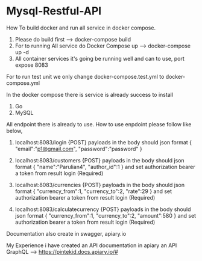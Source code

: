 # Mysql-Restful-API

How To build docker and run all service in docker compose.
1. Please do build first
    --> docker-compose build 
2. For to running All service do Docker Compose up
    --> docker-compose up -d
3. All container services it's going be running well and can to use, port expose 8083

For to run test unit we only change docker-compose.test.yml to docker-compose.yml

In the docker compose there is service is already success to install
1. Go
2. MySQL

All endpoint there is already to use.
How to use enpdoint please follow like below,
1. localhost:8083/login {POST}
    payloads in the body should json format
     {
        "email":"p1@gmail.com",
        "password":"password"
     }
2. localhost:8083/customers {POST}
    payloads in the body should json format
     {
        "name":"Parulian4",
        "author_id":1
     }
     and set authorization bearer a token from result login (Required)
3. localhost:8083/currencies {POST}
    payloads in the body should json format
     {
        "currency_from":1,
        "currency_to":2,
        "rate":29
     }
     and set authorization bearer a token from result login (Required)

4. localhost:8083/calculatecurrency {POST}
    payloads in the body should json format
     {
        "currency_from":1,
        "currency_to":2,
        "amount":580
    }
     and set authorization bearer a token from result login  (Required)      

Documentation also create in swagger, apiary.io

My Experience i have created an API documentation in apiary an API GraphQL --> https://pintekid.docs.apiary.io/#

